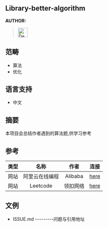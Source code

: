 Library-better-algorithm
- 
**AUTHOR:**
> [<img width="30px" title="Decmoon" src="https://avatars3.githubusercontent.com/u/51840843?s=400&u=d909c885dc61d75a2ca60c6d52c2315714d8bdfe&v=4"/>
](https://github.com/Decmoon)

范畴
-
+ 算法
+ 优化

语言支持 
-
+ 中文 

摘要 
-
本项目会总结作者遇到的算法题,供学习参考<br/>

参考 
-
类型|名称|作者|连接
:---:|:---:|:---:|:---:|
网站|阿里云在线编程|Alibaba|[here](https://developer.aliyun.com/coding)
网站|Leetcode|领扣网络|[here](https://leetcode-cn.com/)

文例
-
+ ISSUE.md ---------问题与引用地址






